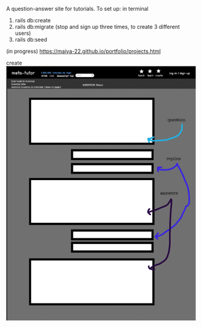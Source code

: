 A question-answer site for tutorials.
To set up: 
in terminal
1) rails db:create
2) rails db:migrate
(stop and sign up three times, to create 3 different users)
4) rails db:seed

(in progress)
https://maiya-22.github.io/portfolio/projects.html

create ![dashboard](github/meta-tutor-wireframe.png)
